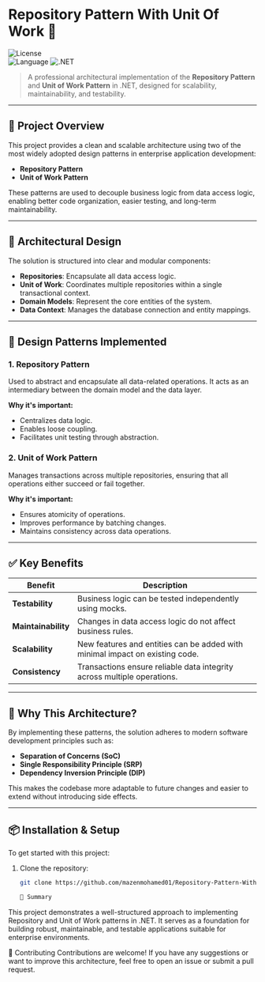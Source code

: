 # Repository Pattern With Unit Of Work 💼

![License](https://img.shields.io/badge/license-MIT-blue.svg)  
![Language](https://img.shields.io/badge/language-C%23-blue.svg) 
![.NET](https://img.shields.io/badge/.NET-purple.svg) 

> A professional architectural implementation of the **Repository Pattern** and **Unit of Work Pattern** in .NET, designed for scalability, maintainability, and testability.

---

## 🎯 Project Overview

This project provides a clean and scalable architecture using two of the most widely adopted design patterns in enterprise application development:  
- **Repository Pattern**
- **Unit of Work Pattern**

These patterns are used to decouple business logic from data access logic, enabling better code organization, easier testing, and long-term maintainability.

---

## 🧱 Architectural Design

The solution is structured into clear and modular components:

- **Repositories**: Encapsulate all data access logic.
- **Unit of Work**: Coordinates multiple repositories within a single transactional context.
- **Domain Models**: Represent the core entities of the system.
- **Data Context**: Manages the database connection and entity mappings.

---

## 🔧 Design Patterns Implemented

### 1. Repository Pattern

Used to abstract and encapsulate all data-related operations. It acts as an intermediary between the domain model and the data layer.

**Why it's important:**
- Centralizes data logic.
- Enables loose coupling.
- Facilitates unit testing through abstraction.

### 2. Unit of Work Pattern

Manages transactions across multiple repositories, ensuring that all operations either succeed or fail together.

**Why it's important:**
- Ensures atomicity of operations.
- Improves performance by batching changes.
- Maintains consistency across data operations.

---

## ✅ Key Benefits

| Benefit | Description |
|--------|-------------|
| **Testability** | Business logic can be tested independently using mocks. |
| **Maintainability** | Changes in data access logic do not affect business rules. |
| **Scalability** | New features and entities can be added with minimal impact on existing code. |
| **Consistency** | Transactions ensure reliable data integrity across multiple operations. |

---

## 🚀 Why This Architecture?

By implementing these patterns, the solution adheres to modern software development principles such as:
- **Separation of Concerns (SoC)**
- **Single Responsibility Principle (SRP)**
- **Dependency Inversion Principle (DIP)**

This makes the codebase more adaptable to future changes and easier to extend without introducing side effects.

---

## 📦 Installation & Setup

To get started with this project:

1. Clone the repository:
   ```bash
   git clone https://github.com/mazenmohamed01/Repository-Pattern-With-Unit-Of-Work.git

   📝 Summary
This project demonstrates a well-structured approach to implementing Repository and Unit of Work patterns in .NET. It serves as a foundation for building robust, maintainable, and testable applications suitable for enterprise environments.

🤝 Contributing
Contributions are welcome! If you have any suggestions or want to improve this architecture, feel free to open an issue or submit a pull request.

